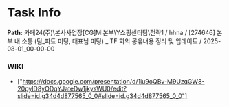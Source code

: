 # Task Info

**Path:** 카페24(주)\본사사업장\[CG]MI본부\Y쇼핑센터팀\전략1 / hhna / [274646] 본부 내 소통 (팀_파트 미팅, 대표님 미팅) _ TF 회의 공유내용 정리 및 업데이트 / 2025-08-01_00-00-00

### WIKI
- ["https://docs.google.com/presentation/d/1iu9oQBv-M9UzqGW8-20pylD8yODqYJateDw1jkysWU0/edit?slide=id.g34d4d877565_0_0#slide=id.g34d4d877565_0_0"]

